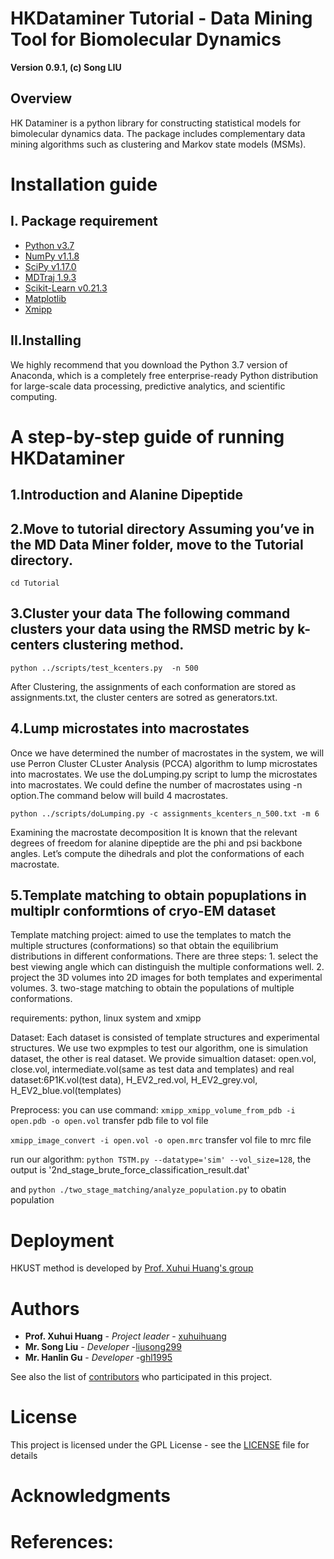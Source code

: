 # HKDataminer Tutorial - Data Mining Tool for Biomolecular Dynamics
**Version 0.9.1, (c) Song LIU**
## Overview
HK Dataminer is a python library for constructing statistical models for bimolecular dynamics data. The package includes complementary data mining algorithms such as clustering and Markov state models (MSMs).

# Installation guide
## I. Package requirement
* [Python v3.7](https://www.python.org)
* [NumPy v1.1.8](https://numpy.org)
* [SciPy v1.17.0](https://www.scipy.org)
* [MDTraj 1.9.3](mdtraj.org)
* [Scikit-Learn v0.21.3](https://scikit-learn.org)
* [Matplotlib](https://matplotlib.org)
* [Xmipp](http://xmipp.i2pc.es/)
## II.Installing
We highly recommend that you download the Python 3.7 version of Anaconda, which is a completely free enterprise-ready Python distribution for large-scale data processing, predictive analytics, and scientific computing.

# A step-by-step guide of running HKDataminer
## 1.Introduction and Alanine Dipeptide

## 2.Move to tutorial directory Assuming you’ve in the MD Data Miner folder, move to the Tutorial directory.
`cd Tutorial`

## 3.Cluster your data The following command clusters your data using the RMSD metric by k-centers clustering method.
`python ../scripts/test_kcenters.py  -n 500`

After Clustering, the assignments of each conformation are stored as assignments.txt, the cluster centers are sotred as generators.txt.

## 4.Lump microstates into macrostates
Once we have determined the number of macrostates in the system, we will use Perron Cluster CLuster Analysis (PCCA) algorithm to lump microstates into macrostates. We use the doLumping.py script to lump the microstates into macrostates. We could define the number of macrostates using -n option.The command below will build 4 macrostates.

`python ../scripts/doLumping.py -c assignments_kcenters_n_500.txt -m 6`

Examining the macrostate decomposition It is known that the relevant degrees of freedom for alanine dipeptide are the phi and psi backbone angles. Let’s compute the dihedrals and plot the conformations of each macrostate.

## 5.Template matching to obtain popuplations in multiplr conformtions of cryo-EM dataset
Template matching project: aimed to use the templates to match the multiple structures (conformations) so that obtain the equilibrium distributions 
in different conformations.
There are three steps: 1. select the best viewing angle which can distinguish the multiple conformations well. 2. project the 3D volumes into 2D 
images for both templates and experimental volumes. 3. two-stage matching to obtain the populations of multiple conformations.

requirements: python, linux system and xmipp

Dataset: Each dataset is consisted of template structures and experimental structures. We use two expmples to test our algorithm, one is 
simulation dataset, the other is real dataset. We provide simualtion dataset: open.vol, close.vol, intermediate.vol(same as test data and templates) 
and real dataset:6P1K.vol(test data), H_EV2_red.vol, H_EV2_grey.vol, H_EV2_blue.vol(templates)

Preprocess: you can use command: 
`xmipp_xmipp_volume_from_pdb -i open.pdb -o open.vol`     transfer pdb file to vol file

`xmipp_image_convert -i open.vol -o open.mrc`            transfer vol file to mrc file

run our algorithm: `python TSTM.py --datatype='sim' --vol_size=128`, the output is '2nd_stage_brute_force_classification_result.dat' 

and `python ./two_stage_matching/analyze_population.py` to obatin population

# Deployment
HKUST method is developed by [Prof. Xuhui Huang's group](http://compbio.ust.hk)

# Authors
* **Prof. Xuhui Huang** - *Project leader* - [xuhuihuang](http://compbio.ust.hk/public_html/pmwiki-2.2.8/pmwiki.php?n=People.XuhuiHuang)
* **Mr. Song Liu** - *Developer* -[liusong299](https://github.com/liusong299/)
* **Mr. Hanlin Gu** - *Developer* -[ghl1995](https://github.com/ghl1995/)


See also the list of [contributors](https://github.com/liusong299/gromacs-2019-CWBSol/graphs/contributors) who participated in this project.

# License
This project is licensed under the GPL License - see the [LICENSE](LICENSE) file for details

# Acknowledgments

# References:

